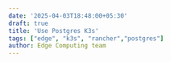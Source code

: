 ```yaml
---
date: '2025-04-03T18:48:00+05:30'
draft: true
title: 'Use Postgres K3s'
tags: ["edge", "k3s", "rancher","postgres"]
author: Edge Computing team
---
```

